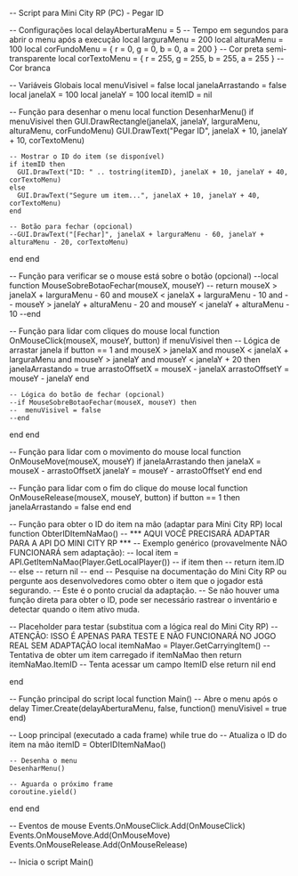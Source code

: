 -- Script para Mini City RP (PC) - Pegar ID

-- Configurações
local delayAberturaMenu = 5 -- Tempo em segundos para abrir o menu após a execução
local larguraMenu = 200
local alturaMenu = 100
local corFundoMenu = { r = 0, g = 0, b = 0, a = 200 } -- Cor preta semi-transparente
local corTextoMenu = { r = 255, g = 255, b = 255, a = 255 } -- Cor branca

-- Variáveis Globais
local menuVisivel = false
local janelaArrastando = false
local janelaX = 100
local janelaY = 100
local itemID = nil

-- Função para desenhar o menu
local function DesenharMenu()
  if menuVisivel then
    GUI.DrawRectangle(janelaX, janelaY, larguraMenu, alturaMenu, corFundoMenu)
    GUI.DrawText("Pegar ID", janelaX + 10, janelaY + 10, corTextoMenu)

    -- Mostrar o ID do item (se disponível)
    if itemID then
      GUI.DrawText("ID: " .. tostring(itemID), janelaX + 10, janelaY + 40, corTextoMenu)
    else
      GUI.DrawText("Segure um item...", janelaX + 10, janelaY + 40, corTextoMenu)
    end

    -- Botão para fechar (opcional)
    --GUI.DrawText("[Fechar]", janelaX + larguraMenu - 60, janelaY + alturaMenu - 20, corTextoMenu)
  end
end

-- Função para verificar se o mouse está sobre o botão (opcional)
--local function MouseSobreBotaoFechar(mouseX, mouseY)
--  return mouseX > janelaX + larguraMenu - 60 and mouseX < janelaX + larguraMenu - 10 and
--         mouseY > janelaY + alturaMenu - 20 and mouseY < janelaY + alturaMenu - 10
--end


-- Função para lidar com cliques do mouse
local function OnMouseClick(mouseX, mouseY, button)
  if menuVisivel then
    -- Lógica de arrastar janela
    if button == 1 and mouseX > janelaX and mouseX < janelaX + larguraMenu and mouseY > janelaY and mouseY < janelaY + 20 then
      janelaArrastando = true
      arrastoOffsetX = mouseX - janelaX
      arrastoOffsetY = mouseY - janelaY
    end

    -- Lógica do botão de fechar (opcional)
    --if MouseSobreBotaoFechar(mouseX, mouseY) then
    --  menuVisivel = false
    --end
  end
end

-- Função para lidar com o movimento do mouse
local function OnMouseMove(mouseX, mouseY)
  if janelaArrastando then
    janelaX = mouseX - arrastoOffsetX
    janelaY = mouseY - arrastoOffsetY
  end
end

-- Função para lidar com o fim do clique do mouse
local function OnMouseRelease(mouseX, mouseY, button)
  if button == 1 then
    janelaArrastando = false
  end
end


-- Função para obter o ID do item na mão (adaptar para Mini City RP)
local function ObterIDItemNaMao()
  -- *** AQUI VOCÊ PRECISARÁ ADAPTAR PARA A API DO MINI CITY RP ***
  -- Exemplo genérico (provavelmente NÃO FUNCIONARÁ sem adaptação):
  -- local item = API.GetItemNaMao(Player.GetLocalPlayer())
  -- if item then
  --   return item.ID
  -- else
  --   return nil
  -- end
  -- Pesquise na documentação do Mini City RP ou pergunte aos desenvolvedores como obter o item que o jogador está segurando.
  -- Este é o ponto crucial da adaptação.
  -- Se não houver uma função direta para obter o ID, pode ser necessário rastrear o inventário e detectar quando o item ativo muda.

  -- Placeholder para testar (substitua com a lógica real do Mini City RP)
  -- ATENÇÃO: ISSO É APENAS PARA TESTE E NÃO FUNCIONARÁ NO JOGO REAL SEM ADAPTAÇÃO
  local itemNaMao = Player.GetCarryingItem() -- Tentativa de obter um item carregado
  if itemNaMao then
    return itemNaMao.ItemID -- Tenta acessar um campo ItemID
  else
    return nil
  end

end


-- Função principal do script
local function Main()
  -- Abre o menu após o delay
  Timer.Create(delayAberturaMenu, false, function()
    menuVisivel = true
  end)

  -- Loop principal (executado a cada frame)
  while true do
    -- Atualiza o ID do item na mão
    itemID = ObterIDItemNaMao()

    -- Desenha o menu
    DesenharMenu()

    -- Aguarda o próximo frame
    coroutine.yield()
  end
end

-- Eventos de mouse
Events.OnMouseClick.Add(OnMouseClick)
Events.OnMouseMove.Add(OnMouseMove)
Events.OnMouseRelease.Add(OnMouseRelease)

-- Inicia o script
Main()

